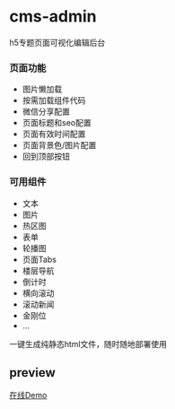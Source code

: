 # cms-admin
h5专题页面可视化编辑后台

### 页面功能
* 图片懒加载
* 按需加载组件代码
* 微信分享配置
* 页面标题和seo配置
* 页面有效时间配置
* 页面背景色/图片配置
* 回到顶部按钮

### 可用组件
* 文本
* 图片
* 热区图
* 表单
* 轮播图
* 页面Tabs
* 楼层导航
* 倒计时
* 横向滚动
* 滚动新闻
* 金刚位
* ...

一键生成纯静态html文件，随时随地部署使用

## preview
[在线Demo](https://yangyuji.github.io/cms-admin/)
